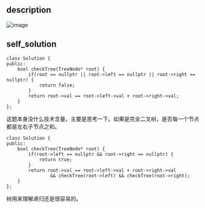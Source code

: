## description
![image](https://github.com/ethan686/leetcode/assets/73508499/8aef7e70-0ccf-4c54-a0a3-f1b134bea7fb)
## self_solution
```
class Solution {
public:
    bool checkTree(TreeNode* root) {
        if(root == nullptr || root->left == nullptr || root->right == nullptr) {
            return false;
        }
        return root->val == root->left->val + root->right->val;
    }
};
```
这题本身没什么技术含量，主要是思考一下。如果是完全二叉树，是否每一个节点都是左右子节点之和。

```
class Solution {
public:
    bool checkTree(TreeNode* root) {
        if(root->left == nullptr && root->right == nullptr) {
            return true;
        }
        return root->val == root->left->val + root->right->val 
                && checkTree(root->left) && checkTree(root->right);
    }
};
```
树用来理解递归还是很容易的。
